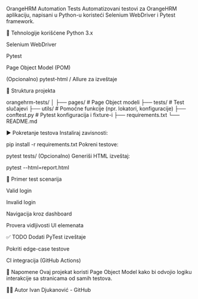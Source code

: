 OrangeHRM Automation Tests
Automatizovani testovi za OrangeHRM aplikaciju, napisani u Python-u koristeći Selenium WebDriver i Pytest framework.

🔧 Tehnologije korišćene
Python 3.x

Selenium WebDriver

Pytest

Page Object Model (POM)

(Opcionalno) pytest-html / Allure za izveštaje

📁 Struktura projekta

orangehrm-tests/
│
├── pages/         # Page Object modeli
├── tests/         # Test slučajevi
├── utils/         # Pomoćne funkcije (npr. lokatori, konfiguracije)
├── conftest.py    # Pytest konfiguracija i fixture-i
├── requirements.txt
└── README.md


▶️ Pokretanje testova
Instaliraj zavisnosti:

pip install -r requirements.txt
Pokreni testove:

pytest tests/
(Opcionalno) Generiši HTML izveštaj:

pytest --html=report.html

🧪 Primer test scenarija

Valid login

Invalid login

Navigacija kroz dashboard

Provera vidljivosti UI elemenata

✅ TODO
 Dodati PyTest izveštaje

 Pokriti edge-case testove

 CI integracija (GitHub Actions)

📌 Napomene
Ovaj projekat koristi Page Object Model kako bi odvojio logiku interakcije sa stranicama od samih testova.

👨‍💻 Autor
Ivan Djukanović - GitHub